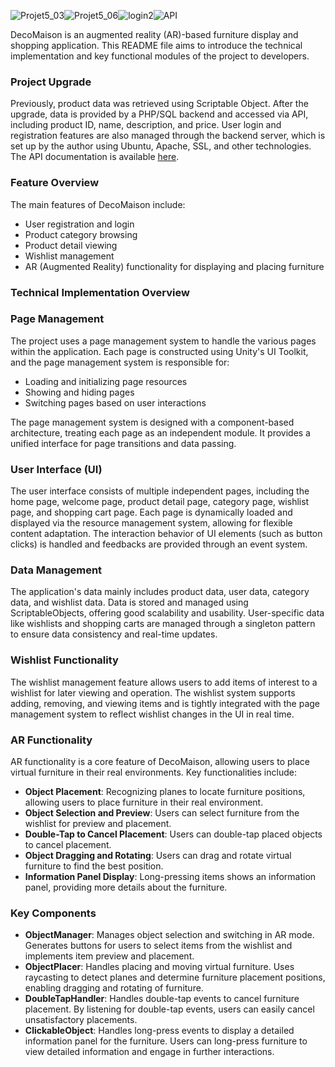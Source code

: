 ![Projet5_03](https://github.com/user-attachments/assets/87c91be9-8c73-4b31-8225-fa49461ed8d5)![Projet5_06](https://github.com/user-attachments/assets/bf7fc6e3-26b1-4560-97f8-cf9697322537)![login2](https://github.com/user-attachments/assets/3f5158af-ece4-440a-9e9b-40e5db1871f9)![API](https://github.com/user-attachments/assets/0a28db6a-9ac5-4820-9684-2ccc02853a89)



DecoMaison is an augmented reality (AR)-based furniture display and shopping application. This README file aims to introduce the technical implementation and key functional modules of the project to developers.

### Project Upgrade

Previously, product data was retrieved using Scriptable Object. After the upgrade, data is provided by a PHP/SQL backend and accessed via API, including product ID, name, description, and price. User login and registration features are also managed through the backend server, which is set up by the author using Ubuntu, Apache, SSL, and other technologies. The API documentation is available [here](https://xiaosong.fr/decomaison/api/swagger-ui-master/index.html).

### Feature Overview

The main features of DecoMaison include:

- User registration and login
- Product category browsing
- Product detail viewing
- Wishlist management
- AR (Augmented Reality) functionality for displaying and placing furniture

### Technical Implementation Overview

### Page Management

The project uses a page management system to handle the various pages within the application. Each page is constructed using Unity's UI Toolkit, and the page management system is responsible for:

- Loading and initializing page resources
- Showing and hiding pages
- Switching pages based on user interactions

The page management system is designed with a component-based architecture, treating each page as an independent module. It provides a unified interface for page transitions and data passing.

### User Interface (UI)

The user interface consists of multiple independent pages, including the home page, welcome page, product detail page, category page, wishlist page, and shopping cart page. Each page is dynamically loaded and displayed via the resource management system, allowing for flexible content adaptation. The interaction behavior of UI elements (such as button clicks) is handled and feedbacks are provided through an event system.

### Data Management

The application's data mainly includes product data, user data, category data, and wishlist data. Data is stored and managed using ScriptableObjects, offering good scalability and usability. User-specific data like wishlists and shopping carts are managed through a singleton pattern to ensure data consistency and real-time updates.

### Wishlist Functionality

The wishlist management feature allows users to add items of interest to a wishlist for later viewing and operation. The wishlist system supports adding, removing, and viewing items and is tightly integrated with the page management system to reflect wishlist changes in the UI in real time.

### AR Functionality

AR functionality is a core feature of DecoMaison, allowing users to place virtual furniture in their real environments. Key functionalities include:

- **Object Placement**: Recognizing planes to locate furniture positions, allowing users to place furniture in their real environment.
- **Object Selection and Preview**: Users can select furniture from the wishlist for preview and placement.
- **Double-Tap to Cancel Placement**: Users can double-tap placed objects to cancel placement.
- **Object Dragging and Rotating**: Users can drag and rotate virtual furniture to find the best position.
- **Information Panel Display**: Long-pressing items shows an information panel, providing more details about the furniture.

### Key Components

- **ObjectManager**: Manages object selection and switching in AR mode. Generates buttons for users to select items from the wishlist and implements item preview and placement.
- **ObjectPlacer**: Handles placing and moving virtual furniture. Uses raycasting to detect planes and determine furniture placement positions, enabling dragging and rotating of furniture.
- **DoubleTapHandler**: Handles double-tap events to cancel furniture placement. By listening for double-tap events, users can easily cancel unsatisfactory placements.
- **ClickableObject**: Handles long-press events to display a detailed information panel for the furniture. Users can long-press furniture to view detailed information and engage in further interactions.
